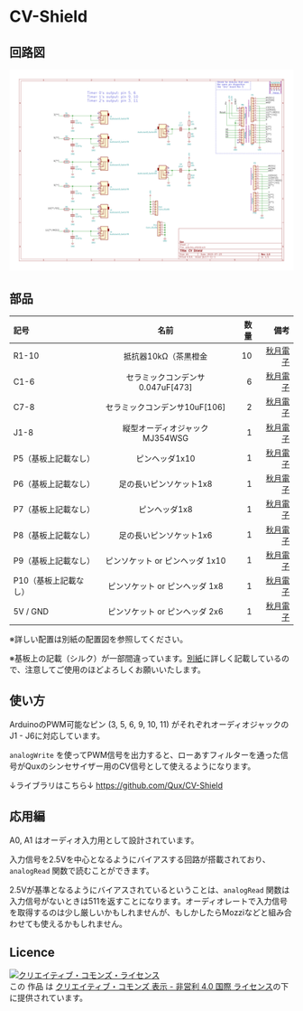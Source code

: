 # CV-Shield
## 回路図
![回路図](https://github.com/Qux/schematics/blob/master/cv-shield/cv-shield.svg)

## 部品
|記号|名前|数量|備考|
| :--- |:-----------:|-------:|-------:|
|R1-10|抵抗器10kΩ（茶黒橙金|10|[秋月電子](https://akizukidenshi.com/catalog/g/gR-25103/)|
|C1-6|セラミックコンデンサ0.047uF[473]|6|[秋月電子](https://akizukidenshi.com/catalog/g/gP-12059/)|
|C7-8|セラミックコンデンサ10uF[106]|2|[秋月電子](https://akizukidenshi.com/catalog/g/gP-08155/)|
|J1-8|縦型オーディオジャックMJ354WSG|1|[秋月電子](https://akizukidenshi.com/catalog/g/gC-15403/)|
|P5（基板上記載なし）|ピンヘッダ1x10|1|[秋月電子](https://akizukidenshi.com/)|
|P6（基板上記載なし）|足の長いピンソケット1x8|1|[秋月電子](https://akizukidenshi.com/)|
|P7（基板上記載なし）|ピンヘッダ1x8|1|[秋月電子](https://akizukidenshi.com/)|
|P8（基板上記載なし）|足の長いピンソケット1x6|1|[秋月電子](https://akizukidenshi.com/)|
|P9（基板上記載なし）|ピンソケット or ピンヘッダ 1x10|1|[秋月電子](https://akizukidenshi.com/)|
|P10（基板上記載なし）|ピンソケット or ピンヘッダ 1x8|1|[秋月電子](https://akizukidenshi.com/)|
|5V / GND|ピンソケット or ピンヘッダ 2x6|1|[秋月電子](https://akizukidenshi.com/)|

※詳しい配置は別紙の配置図を参照してください。

※基板上の記載（シルク）が一部間違っています。[別紙](./fig_cv-shield.PNG)に詳しく記載しているので、注意してご使用のほどよろしくお願いいたします。

## 使い方
ArduinoのPWM可能なピン (3, 5, 6, 9, 10, 11) がそれぞれオーディオジャックのJ1 - J6に対応しています。

`analogWrite` を使ってPWM信号を出力すると、ローあすフィルターを通った信号がQuxのシンセサイザー用のCV信号として使えるようになります。

↓ライブラリはこちら↓
https://github.com/Qux/CV-Shield


## 応用編
A0, A1 はオーディオ入力用として設計されています。

入力信号を2.5Vを中心となるようにバイアスする回路が搭載されており、`analogRead` 関数で読むことができます。

2.5Vが基準となるようにバイアスされているということは、`analogRead` 関数は入力信号がないときは511を返すことになります。オーディオレートで入力信号を取得するのは少し厳しいかもしれませんが、もしかしたらMozziなどと組み合わせても使えるかもしれません。

## Licence
<a rel="license" href="http://creativecommons.org/licenses/by-nc/4.0/"><img alt="クリエイティブ・コモンズ・ライセンス" style="border-width:0" src="https://i.creativecommons.org/l/by-nc/4.0/88x31.png" /></a><br />この 作品 は <a rel="license" href="http://creativecommons.org/licenses/by-nc/4.0/">クリエイティブ・コモンズ 表示 - 非営利 4.0 国際 ライセンス</a>の下に提供されています。
